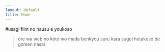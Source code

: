```yaml
---
layout: default
title: Home
---
```

#usagi flint no hausu e youkoso
>ore wa web no koto wo mada benkyou suru kara sugoi hetakuso de gomen nasai
